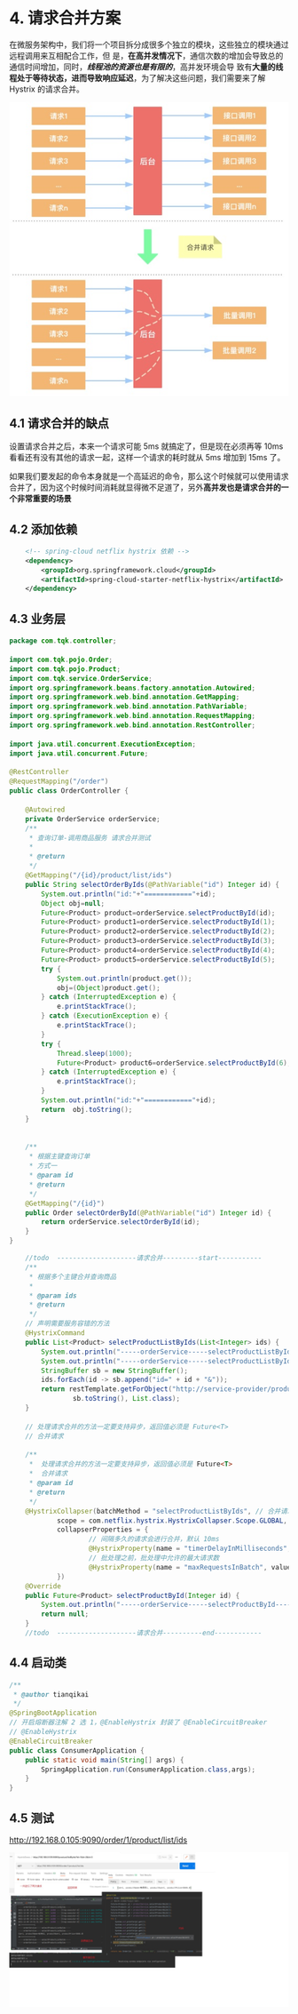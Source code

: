 # 4. 请求合并方案

在微服务架构中，我们将一个项目拆分成很多个独立的模块，这些独立的模块通过远程调用来互相配合工作，但
是，**在高并发情况下**，通信次数的增加会导致总的通信时间增加，同时，***线程池的资源也是有限的***，高并发环境会导
致有**大量的线程处于等待状态，进而导致响应延迟**，为了解决这些问题，我们需要来了解 Hystrix 的请求合并。

<a data-fancybox title=" 请求合并方案" href="./image/Hystrix05.jpg">![请求合并方案](./image/Hystrix05.jpg)</a>

## 4.1 请求合并的缺点

设置请求合并之后，本来一个请求可能 5ms 就搞定了，但是现在必须再等 10ms 看看还有没有其他的请求一起，这样一个请求的耗时就从 5ms 增加到 15ms 了。

如果我们要发起的命令本身就是一个高延迟的命令，那么这个时候就可以使用请求合并了，因为这个时候时间消耗就显得微不足道了，另外**高并发也是请求合并的一个非常重要的场景**

## 4.2 添加依赖

```xml
    <!-- spring-cloud netflix hystrix 依赖 -->
    <dependency>
        <groupId>org.springframework.cloud</groupId>
        <artifactId>spring-cloud-starter-netflix-hystrix</artifactId>
    </dependency>

```
## 4.3 业务层

```java
package com.tqk.controller;

import com.tqk.pojo.Order;
import com.tqk.pojo.Product;
import com.tqk.service.OrderService;
import org.springframework.beans.factory.annotation.Autowired;
import org.springframework.web.bind.annotation.GetMapping;
import org.springframework.web.bind.annotation.PathVariable;
import org.springframework.web.bind.annotation.RequestMapping;
import org.springframework.web.bind.annotation.RestController;

import java.util.concurrent.ExecutionException;
import java.util.concurrent.Future;

@RestController
@RequestMapping("/order")
public class OrderController {

    @Autowired
    private OrderService orderService;
    /**
     * 查询订单-调用商品服务 请求合并测试
     *
     * @return
     */
    @GetMapping("/{id}/product/list/ids")
    public String selectOrderByIds(@PathVariable("id") Integer id) {
        System.out.println("id:"+"============"+id);
        Object obj=null;
        Future<Product> product=orderService.selectProductById(id);
        Future<Product> product1=orderService.selectProductById(1);
        Future<Product> product2=orderService.selectProductById(2);
        Future<Product> product3=orderService.selectProductById(3);
        Future<Product> product4=orderService.selectProductById(4);
        Future<Product> product5=orderService.selectProductById(5);
        try {
            System.out.println(product.get());
            obj=(Object)product.get();
        } catch (InterruptedException e) {
            e.printStackTrace();
        } catch (ExecutionException e) {
            e.printStackTrace();
        }
        try {
            Thread.sleep(1000);
            Future<Product> product6=orderService.selectProductById(6);
        } catch (InterruptedException e) {
            e.printStackTrace();
        }
        System.out.println("id:"+"============"+id);
        return  obj.toString();
    }


    /**
     * 根据主键查询订单
     * 方式一
     * @param id
     * @return
     */
    @GetMapping("/{id}")
    public Order selectOrderById(@PathVariable("id") Integer id) {
        return orderService.selectOrderById(id);
    }
}
```


```java
    //todo  --------------------请求合并---------start-----------
    /**
     * 根据多个主键合并查询商品
     *
     * @param ids
     * @return
     */
    // 声明需要服务容错的方法
    @HystrixCommand
    public List<Product> selectProductListByIds(List<Integer> ids) {
        System.out.println("-----orderService-----selectProductListByIds-----");
        System.out.println("-----orderService-----selectProductListByIds-----");
        StringBuffer sb = new StringBuffer();
        ids.forEach(id -> sb.append("id=" + id + "&"));
        return restTemplate.getForObject("http://service-provider/product/listByIds?" +
                sb.toString(), List.class);
    }

    // 处理请求合并的方法一定要支持异步，返回值必须是 Future<T>
    // 合并请求

    /**
     *  处理请求合并的方法一定要支持异步，返回值必须是 Future<T>
     *  合并请求
     * @param id
     * @return
     */
    @HystrixCollapser(batchMethod = "selectProductListByIds", // 合并请求方法
            scope = com.netflix.hystrix.HystrixCollapser.Scope.GLOBAL, // 请求方式
            collapserProperties = {
                    // 间隔多久的请求会进行合并，默认 10ms
                    @HystrixProperty(name = "timerDelayInMilliseconds", value = "20"),
                    // 批处理之前，批处理中允许的最大请求数
                    @HystrixProperty(name = "maxRequestsInBatch", value = "200")
            })
    @Override
    public Future<Product> selectProductById(Integer id) {
        System.out.println("-----orderService-----selectProductById-----");
        return null;
    }
    //todo  --------------------请求合并----------end------------
```

## 4.4 启动类

```java
/**
 * @author tianqikai
 */
@SpringBootApplication
// 开启熔断器注解 2 选 1，@EnableHystrix 封装了 @EnableCircuitBreaker
// @EnableHystrix
@EnableCircuitBreaker
public class ConsumerApplication {
    public static void main(String[] args) {
        SpringApplication.run(ConsumerApplication.class,args);
    }
}

```

## 4.5 测试

http://192.168.0.105:9090/order/1/product/list/ids

<a data-fancybox title=" 请求合并方案" href="./image/qingqiuhebing.jpg">![请求合并方案](./image/qingqiuhebing.jpg)</a>
